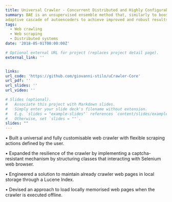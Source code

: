 ```yaml
---
title: Universal Crawler - Concurrent Distributed and Highly Configurable and Flexible Next Generation Crawler
summary: BAE is an unsupervised ensemble method that, similarly to boosting, builds an
adaptive cascade of autoencoders to achieve improved and robust results. BAE trains the autoencoder components sequentially by performing a weighted sampling of the data, aimed at reducing the amount of outliers used during training, and at injecting diversity in the ensemble.
tags:
  - Web crawling
  - Web scraping
  - Distributed systems
date: '2018-05-01T00:00:00Z'

# Optional external URL for project (replaces project detail page).
external_link: ''


links:
url_code: 'https://github.com/giovanni-stilo/uCrawler-Core'
url_pdf: ''
url_slides: ''
url_video: ''

# Slides (optional).
#   Associate this project with Markdown slides.
#   Simply enter your slide deck's filename without extension.
#   E.g. `slides = "example-slides"` references `content/slides/example-slides.md`.
#   Otherwise, set `slides = ""`.
slides: ""
---
```


• Built a universal and fully customisable web crawler with flexible scraping actions defined by the user.

• Expanded the resilience of the crawler by implementing a captcha-resistant mechanism by structuring classes that interacting with Selenium web browser.

• Engineered a solution to maintain already crawler web pages in local storage through a Lucene Index.

• Devised an approach to load locally memorised web pages when the crawler is executed offline.
